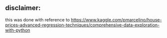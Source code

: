 ## disclaimer: 
this was done with reference to https://www.kaggle.com/pmarcelino/house-prices-advanced-regression-techniques/comprehensive-data-exploration-with-python